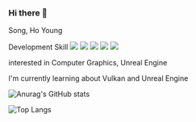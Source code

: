 ### Hi there 👋

Song, Ho Young

<!--
**ghdud119/ghdud119** is a ✨ _special_ ✨ repository because its `README.md` (this file) appears on your GitHub profile.

Here are some ideas to get you started:

- 🔭 I’m currently working on ...
- 🌱 I’m currently learning ...
- 👯 I’m looking to collaborate on ...
- 🤔 I’m looking for help with ...
- 💬 Ask me about ...
- 📫 How to reach me: ...
- 😄 Pronouns: ...
- ⚡ Fun fact: ...
-->


Development Skill
<img src="https://img.shields.io/badge/C++-00599?style=flat&logo=C%2B%2B&logoColor=white"/> <img src="https://img.shields.io/badge/ C -007396?style=flat&logo=C&logoColor=white"/>
  <img src="https://img.shields.io/badge/OpenGL-5586A4?style=flat&logo=OpenGL&logoColor=white"/> <img src="https://img.shields.io/badge/Vulkan-AC162C?style=flat&logo=Vulkan&logoColor=white"/>
  <img src="https://img.shields.io/badge/Unreal-007396?style=flat&logo=Unreal Engine&logoColor=white"/>
  
interested in Computer Graphics, Unreal Engine

I'm currently learning about Vulkan and Unreal Engine




![Anurag's GitHub stats](https://github-readme-stats.vercel.app/api?username=ghdud119&show_icons=true&theme=dark)

![Top Langs](https://github-readme-stats.vercel.app/api/top-langs/?username=ghdud119&layout=compact&theme=dark)

